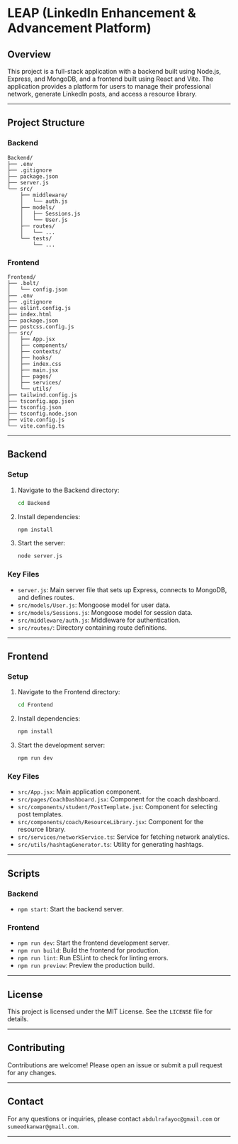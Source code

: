 # LEAP (LinkedIn Enhancement & Advancement Platform)

## Overview

This project is a full-stack application with a backend built using Node.js, Express, and MongoDB, and a frontend built using React and Vite. The application provides a platform for users to manage their professional network, generate LinkedIn posts, and access a resource library.

---

## Project Structure

### Backend

```
Backend/
├── .env
├── .gitignore
├── package.json
├── server.js
└── src/
    ├── middleware/
    │   └── auth.js
    ├── models/
    │   ├── Sessions.js
    │   └── User.js
    ├── routes/
    │   └── ...
    └── tests/
        └── ...
```

### Frontend

```
Frontend/
├── .bolt/
│   └── config.json
├── .env
├── .gitignore
├── eslint.config.js
├── index.html
├── package.json
├── postcss.config.js
├── src/
│   ├── App.jsx
│   ├── components/
│   ├── contexts/
│   ├── hooks/
│   ├── index.css
│   ├── main.jsx
│   ├── pages/
│   ├── services/
│   └── utils/
├── tailwind.config.js
├── tsconfig.app.json
├── tsconfig.json
├── tsconfig.node.json
├── vite.config.js
└── vite.config.ts
```

---

## Backend

### Setup

1. Navigate to the Backend directory:

   ```bash
   cd Backend
   ```

2. Install dependencies:

   ```bash
   npm install
   ```

3. Start the server:
   ```bash
   node server.js
   ```

### Key Files

- `server.js`: Main server file that sets up Express, connects to MongoDB, and defines routes.
- `src/models/User.js`: Mongoose model for user data.
- `src/models/Sessions.js`: Mongoose model for session data.
- `src/middleware/auth.js`: Middleware for authentication.
- `src/routes/`: Directory containing route definitions.

---

## Frontend

### Setup

1. Navigate to the Frontend directory:

   ```bash
   cd Frontend
   ```

2. Install dependencies:

   ```bash
   npm install
   ```

3. Start the development server:
   ```bash
   npm run dev
   ```

### Key Files

- `src/App.jsx`: Main application component.
- `src/pages/CoachDashboard.jsx`: Component for the coach dashboard.
- `src/components/student/PostTemplate.jsx`: Component for selecting post templates.
- `src/components/coach/ResourceLibrary.jsx`: Component for the resource library.
- `src/services/networkService.ts`: Service for fetching network analytics.
- `src/utils/hashtagGenerator.ts`: Utility for generating hashtags.

---

## Scripts

### Backend

- `npm start`: Start the backend server.

### Frontend

- `npm run dev`: Start the frontend development server.
- `npm run build`: Build the frontend for production.
- `npm run lint`: Run ESLint to check for linting errors.
- `npm run preview`: Preview the production build.

---

## License

This project is licensed under the MIT License. See the `LICENSE` file for details.

---

## Contributing

Contributions are welcome! Please open an issue or submit a pull request for any changes.

---

## Contact

For any questions or inquiries, please contact `abdulrafayoc@gmail.com` or `sumeedkanwar@gmail.com`.

---